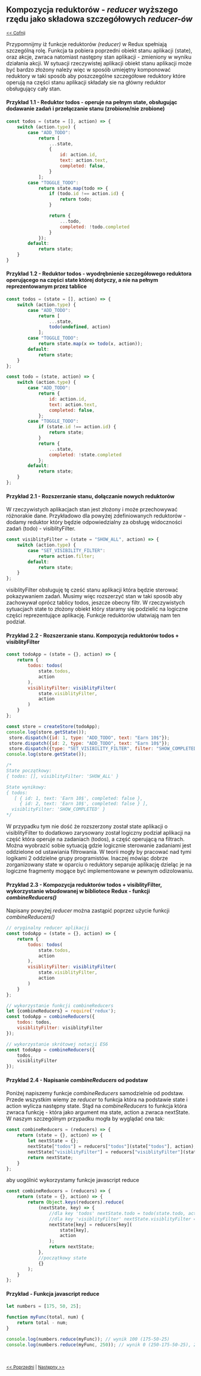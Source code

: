 ## Kompozycja reduktorów - _reducer_  wyższego rzędu jako składowa szczegółowych _reducer-ów_ 
<sub>[<< Cofnij](https://github.com/donatuss/Redux/blob/master/README.md)</sub><br/>

Przypomnijmy iż funkcje reduktorów _(reducer)_ w Redux spełniają szczególną rolę. Funkcja ta pobiera poprzedni obiekt stanu aplikacji (state),  oraz akcje, 
zwraca natomiast następny stan aplikacji - zmieniony w wyniku działania akcji. 
W sytuacji rzeczywistej aplikacji obiekt stanu aplikacji może być bardzo złożony należy więc w sposób umiejętny komponować reduktory w taki sposób aby poszczególne
szczegółowe reduktory które operują na części stanu aplikacji składały sie na główny reduktor obsługujący cały stan.  

#### Przykład 1.1  - Reduktor todos - operuje na pełnym state, obsługując dodawanie zadań i przełączanie stanu (zrobione/nie zrobione) 
```javascript
const todos = (state = [], action) => {
    switch (action.type) {
        case "ADD_TODO":
            return [
                ...state,
                {
                    id: action.id,
                    text: action.text,
                    completed: false,
                }
            ];
        case "TOGGLE_TODO":
            return state.map(todo => {
                if (todo.id !== action.id) {
                    return todo;
                }

                return {
                    ...todo,
                    completed: !todo.completed
                }
            });
        default:
            return state;
    }
}
``` 
#### Przykład 1.2  - Reduktor todos - wyodrębnienie szczegółowego reduktora operującego na części state której dotyczy, a nie na pełnym reprezentowanym przez tablice
```javascript
const todos = (state = [], action) => {
    switch (action.type) {
        case "ADD_TODO":
            return [
                ...state,
                todo(undefined, action)
            ];
        case "TOGGLE_TODO":
            return state.map(x => todo(x, action));
        default:
            return state;
    }
};

const todo = (state, action) => {
    switch (action.type) {
        case "ADD_TODO":
            return {
                id: action.id,
                text: action.text,
                completed: false,
            };
        case "TOGGLE_TODO":
            if (state.id !== action.id) {
                return state;
            }
            return {
                ...state,
                completed: !state.completed
            };
        default:
            return state;
    }
};
```
#### Przykład 2.1 - Rozszerzanie stanu, dołączanie nowych reduktorów
W rzeczywistych aplikacjach stan jest złożony i może przechowywać różnorakie dane. Przykładowo dla powyżej zdefiniowanych reduktorów - dodamy reduktor który będzie odpowiedzialny 
za obsługę widoczności zadań (todo) - visiblityFilter.       
```javascript
const visiblityFilter = (state = "SHOW_ALL", action) => {
    switch (action.type) {
        case "SET_VISIBILITY_FILTER":
            return action.filter;
        default:
            return state;
    }
};
```
visiblityFilter obsługuję tę cześć stanu aplikacji która będzie sterować pokazywaniem zadań. Musimy więc rozszerzyć stan w taki sposób aby zachowywał oprócz tablicy todos, jeszcze obecny filtr.
W rzeczywistych sytuacjach state to złożony obiekt który staramy się podzielić na logiczne części reprezentujące aplikację. Funkcje reduktorów ułatwiają nam ten podział.
#### Przykład 2.2 - Rozszerzanie stanu. Kompozycja reduktorów todos + visiblityFilter
```javascript
const todoApp = (state = {}, action) => {
    return {
        todos: todos(
            state.todos,
            action
        ),
        visiblityFilter: visiblityFilter(
            state.visiblityFilter,
            action
        )
    }
};

const store = createStore(todoApp);
console.log(store.getState());
 store.dispatch({id: 1, type: "ADD_TODO", text: "Earn 10$"});
 store.dispatch({id: 2, type: "ADD_TODO", text: "Earn 10$"});
 store.dispatch({type: "SET_VISIBILITY_FILTER", filter: "SHOW_COMPLETED"});
console.log(store.getState()); 

/*
State początkowy:
{ todos: [], visiblityFilter: 'SHOW_ALL' }

State wynikowy:
{ todos: 
   [ { id: 1, text: 'Earn 10$', completed: false },
     { id: 2, text: 'Earn 10$', completed: false } ],
  visiblityFilter: 'SHOW_COMPLETED' }
*/
```
W przypadku tym nie dość że rozszerzony został state aplikacji o visiblityFilter to dodatkowo zarysowany został logiczny podział aplikacji na część która operuje na zadaniach (todos), 
a część operującą na filtrach. Można wyobrazić sobie sytuacją gdzie logicznie sterowanie zadaniami jest oddzielone od ustawiania filtrowania. W teorii mogły by pracować nad tymi logikami
2 oddzielne grupy programistów. Inaczej mówiąc dobrze zorganizowany state w oparciu o reduktory separuje aplikację dzieląc je na logiczne fragmenty mogące być implementowane w pewnym odizolowaniu.

#### Przykład 2.3 - Kompozycja reduktorów todos + visiblityFilter, wykorzystanie wbudowanej w bibliotece Redux - funkcji _combineReducers()_  
Napisany powyżej _reducer_ można zastąpić poprzez użycie funkcji _combineReducers()_

```javascript
// oryginalny reducer aplikacji
const todoApp = (state = {}, action) => {
    return {
        todos: todos(
            state.todos,
            action
        ),
        visiblityFilter: visiblityFilter(
            state.visiblityFilter,
            action
        )
    }
};

// wykorzystanie funkcji combineReducers
let {combineReducers} = require('redux');
const todoApp = combineReducers({
    todos: todos,
    visiblityFilter: visiblityFilter
});

// wykorzystanie skrótowej notacji ES6
const todoApp = combineReducers({
    todos,
    visiblityFilter
});

```
#### Przykład 2.4 - Napisanie _combineReducers_ od podstaw
Poniżej napiszemy funkcje _combineReducers_  samodzielnie od podstaw. Przede wszystkim wiemy ze _reducer_ to funkcja która na podstawie state i action wylicza następny state.
Stąd na _combineReducers_ to funkcja która zwraca funkcję - która jako argument ma  state, action a zwraca nextState. W naszym szczególnym przypadku mogła by wyglądać ona tak: 
```javascript
const combineReducers = (reducers) => {
    return (state = {}, action) => {
        let nextState = {};
        nextState["todos"] = reducers["todos"](state["todos"], action);
        nextState["visiblityFilter"] = reducers["visiblityFilter"](state["visiblityFilter"], action);
        return nextState;
    }
};
```
aby uogólnić wykorzystamy funkcje javascript reduce
```javascript
const combineReducers = (reducers) => {
    return (state = {}, action) => {
        return Object.keys(reducers).reduce(
            (nextState, key) => {
                //dla key 'todos' nextState.todo = todo(state.todo, action) 
                //dla key 'visiblityFilter' nextState.visiblityFilter = visiblityFilter(state.visiblityFilter, action)
                nextState[key] = reducers[key](
                    state[key],
                    action
                );
                return nextState;
            },
            //początkowy state
            {}
        );
    }
};
```
#### Przykład - Funkcja javascript reduce
```javascript
let numbers = [175, 50, 25];

function myFunc(total, num) {
    return total - num;
}

console.log(numbers.reduce(myFunc)); // wynik 100 (175-50-25)
console.log(numbers.reduce(myFunc, 250)); // wynik 0 (250-175-50-25), 250 wartość początkowa
```

<br/>
 
 <sub>[<< Poprzedni](https://github.com/donatuss/Redux/blob/master/04-immutable/README.md)
  | [Następny >>](https://github.com/donatuss/Redux/blob/master/06-todoapp-first-draft/README.md)
 </sub>